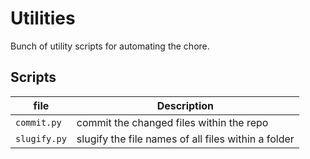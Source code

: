 # Utilities

Bunch of utility scripts for automating the chore.

## Scripts

| file | Description |
|---|---|
|`commit.py`| commit the changed files within the repo |
|`slugify.py`| slugify the file names of all files within a folder |
